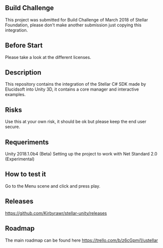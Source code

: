 Build Challenge
---------------
This project was submitted for Build Challenge of March 2018 of Stellar Foundation, please don't make another submission just copying this integration.

Before Start
---------------
Please take a look at the different licenses.

Description
---------------
This repository contains the integration of the Stellar C# SDK made by Elucidsoft into Unity 3D, it contains a core manager and interactive examples.

Risks
---------------
Use this at your own risk, it should be ok but please keep the end user secure.

Requeriments
---------------
Unity 2018.1.0b4 (Beta)
Setting up the project to work with Net Standard 2.0 (Experimental)

How to test it
---------------
Go to the Menu scene and click and press play.

Releases
--------------
https://github.com/Kirbyrawr/stellar-unity/releases

Roadmap
--------------
The main roadmap can be found here
https://trello.com/b/z6cGpmi1/ustellar
